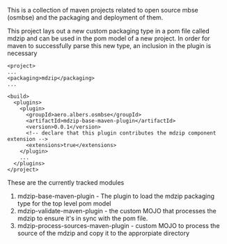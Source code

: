 This is a collection of maven projects related to open source mbse (osmbse) and the packaging and deployment of them. 

This project lays out a new custom packaging type in a pom file called mdzip and can be used in the pom model of a new project. In order for maven to successfully parse this new type, an inclusion in the plugin is necessary

```
<project>
...
<packaging>mdzip</packaging>
...

<build>
  <plugins>
    <plugin>
      <groupId>aero.albers.osmbse</groupId>
      <artifactId>mdzip-base-maven-plugin</artifactId>
      <version>0.0.1</version>
      <!-- declare that this plugin contributes the mdzip component extension -->
      <extensions>true</extensions>
    </plugin>
    ...
  </plugins>
</project>

```

These are the currently tracked modules
1. mdzip-base-maven-plugin - The plugin to load the mdzip packaging type for the top level pom model
1. mdzip-validate-maven-plugin - the custom MOJO that processes the mdzip to ensure it's in sync with the pom file. 
1. mdzip-process-sources-maven-plugin - custom MOJO to process the source of the mdzip and copy it to the approrpiate directory